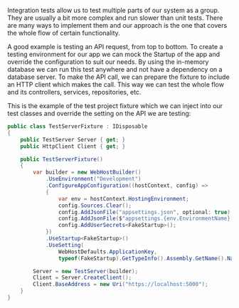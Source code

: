 Integration tests allow us to test multiple parts of our system as a group. They are usually a bit more complex and run slower than unit tests. There are many ways to implement them and our approach is the one that covers the whole flow of certain functionality.

A good example is testing an API request, from top to bottom. To create a testing environment for our app we can mock the Startup of the app and override the configuration to suit our needs. By using the in-memory database we can run this test anywhere and not have a dependency on a database server. To make the API call, we can prepare the fixture to include an HTTP client which makes the call. This way we can test the whole flow and its controllers, services, repositories, etc.  

This is the example of the test project fixture which we can inject into our test classes and override the setting on the API we are testing: 

```c#
public class TestServerFixture : IDisposable
{
    public TestServer Server { get; }
    public HttpClient Client { get; }

    public TestServerFixture()
    {
        var builder = new WebHostBuilder()
            .UseEnvironment("Development")
            .ConfigureAppConfiguration((hostContext, config) =>
			{
                var env = hostContext.HostingEnvironment;
                config.Sources.Clear();
                config.AddJsonFile("appsettings.json", optional: true);
                config.AddJsonFile($"appsettings.{env.EnvironmentName}.json", optional: true);
                config.AddUserSecrets<FakeStartup>();
            })
            .UseStartup<FakeStartup>()
            .UseSetting(
            	WebHostDefaults.ApplicationKey,
            	typeof(FakeStartup).GetTypeInfo().Assembly.GetName().Name);

        Server = new TestServer(builder);
        Client = Server.CreateClient();
        Client.BaseAddress = new Uri("https://localhost:5000");
    }
}
```
